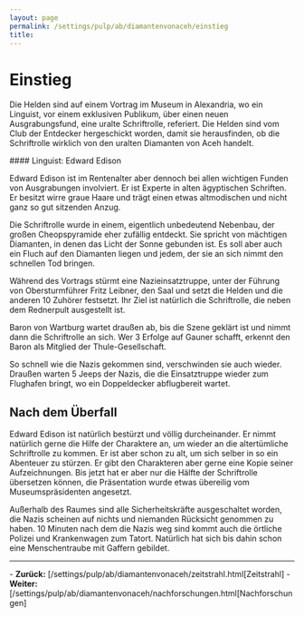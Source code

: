 ```yaml
---
layout: page
permalink: /settings/pulp/ab/diamantenvonaceh/einstieg
title: 
---
```


# Einstieg

Die Helden sind auf einem Vortrag im Museum in Alexandria, wo ein Linguist, vor einem exklusiven Publikum, über einen neuen Ausgrabungsfund, eine uralte Schriftrolle, referiert. Die Helden sind vom Club der Entdecker hergeschickt worden, damit sie herausfinden, ob die Schriftrolle wirklich von den uralten Diamanten von Aceh handelt.

<div class="hinweis">
#### Linguist: Edward Edison

Edward Edison ist im Rentenalter aber dennoch bei allen wichtigen Funden von Ausgrabungen involviert. Er ist Experte in alten ägyptischen Schriften. Er besitzt wirre graue Haare und trägt einen etwas altmodischen und nicht ganz so gut sitzenden Anzug.

</div>
Die Schriftrolle wurde in einem, eigentlich unbedeutend Nebenbau, der großen Cheopspyramide eher zufällig entdeckt. Sie spricht von mächtigen Diamanten, in denen das Licht der Sonne gebunden ist. Es soll aber auch ein Fluch auf den Diamanten liegen und jedem, der sie an sich nimmt den schnellen Tod bringen.

Während des Vortrags stürmt eine Nazieinsatztruppe, unter der Führung von Obersturmführer Fritz Leibner, den Saal und setzt die Helden und die anderen 10 Zuhörer festsetzt. Ihr Ziel ist natürlich die Schriftrolle, die neben dem Rednerpult ausgestellt ist.

Baron von Wartburg wartet draußen ab, bis die Szene geklärt ist und nimmt dann die Schriftrolle an sich. Wer 3 Erfolge auf Gauner schafft, erkennt den Baron als Mitglied der Thule-Gesellschaft.

So schnell wie die Nazis gekommen sind, verschwinden sie auch wieder. Draußen warten 5 Jeeps der Nazis, die die Einsatztruppe wieder zum Flughafen bringt, wo ein Doppeldecker abflugbereit wartet.

## Nach dem Überfall

Edward Edison ist natürlich bestürzt und völlig durcheinander. Er nimmt natürlich gerne die Hilfe der Charaktere an, um wieder an die altertümliche Schriftrolle zu kommen. Er ist aber schon zu alt, um sich selber in so ein Abenteuer zu stürzen. Er gibt den Charakteren aber gerne eine Kopie seiner Aufzeichnungen. Bis jetzt hat er aber nur die Hälfte der Schriftrolle übersetzen können, die Präsentation wurde etwas übereilig vom Museumspräsidenten angesetzt.

Außerhalb des Raumes sind alle Sicherheitskräfte ausgeschaltet worden, die Nazis scheinen auf nichts und niemanden Rücksicht genommen zu haben. 10 Minuten nach dem die Nazis weg sind kommt auch die örtliche Polizei und Krankenwagen zum Tatort. Natürlich hat sich bis dahin schon eine Menschentraube mit Gaffern gebildet.


<hr/>
- <strong>Zurück:</strong> [/settings/pulp/ab/diamantenvonaceh/zeitstrahl.html[Zeitstrahl]
- <strong>Weiter:</strong> [/settings/pulp/ab/diamantenvonaceh/nachforschungen.html[Nachforschungen]

